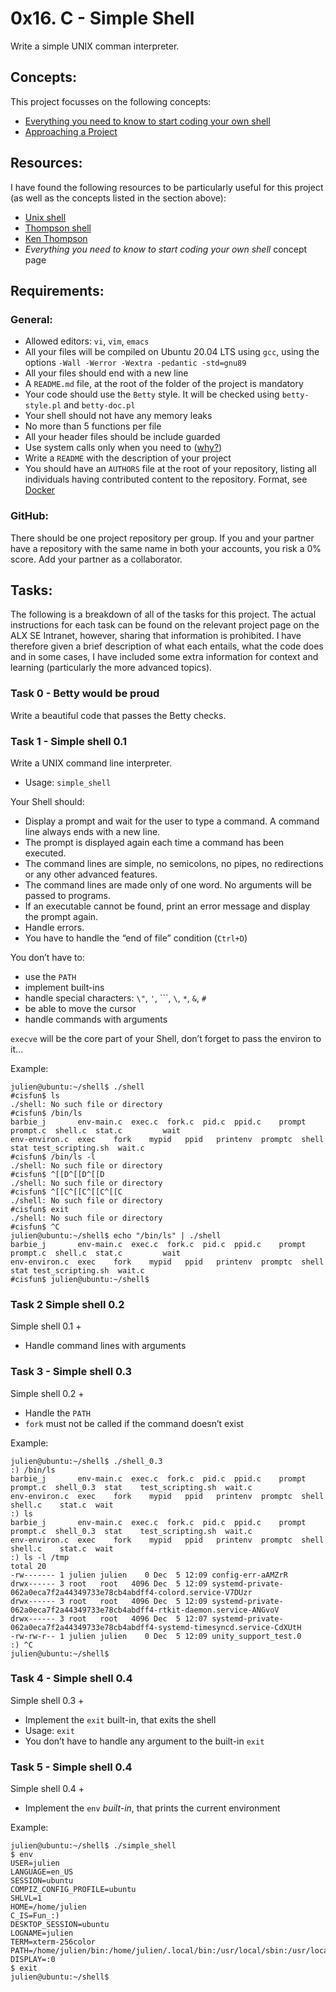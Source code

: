 # 0x16. C - Simple Shell

Write a simple UNIX comman interpreter.

## Concepts:

This project focusses on the following concepts:

 - [Everything you need to know to start coding your own shell](https://intranet.alxswe.com/concepts/64)
 - [Approaching a Project](https://intranet.alxswe.com/concepts/350)

## Resources:

I have found the following resources to be particularly useful for this project (as well as the concepts listed in the section above):

 - [Unix shell](https://en.wikipedia.org/wiki/Unix_shell)
 - [Thompson shell](https://en.wikipedia.org/wiki/Thompson_shell)
 - [Ken Thompson](https://intranet.alxswe.com/rltoken/wTSu31ZP1f7fFTJFgRQC7w)
 - *Everything you need to know to start coding your own shell* concept page

## Requirements:

### General:

 - Allowed editors: `vi`, `vim`, `emacs`
 - All your files will be compiled on Ubuntu 20.04 LTS using `gcc`, using the options `-Wall -Werror -Wextra -pedantic -std=gnu89`
 - All your files should end with a new line
 - A `README.md` file, at the root of the folder of the project is mandatory
 - Your code should use the `Betty` style. It will be checked using `betty-style.pl` and `betty-doc.pl`
 - Your shell should not have any memory leaks
 - No more than 5 functions per file
 - All your header files should be include guarded
 - Use system calls only when you need to ([why?](https://www.quora.com/Why-are-system-calls-expensive-in-operating-systems))
 - Write a `README` with the description of your project
 - You should have an `AUTHORS` file at the root of your repository, listing all individuals having contributed content to the repository. Format, see [Docker](https://github.com/moby/moby/blob/master/AUTHORS)

### GitHub:

There should be one project repository per group. If you and your partner have a repository with the same name in both your accounts, you risk a 0% score. Add your partner as a collaborator.

## Tasks:

The following is a breakdown of all of the tasks for this project. The actual instructions for each task can be found on the relevant project page on the ALX SE Intranet, however, sharing that information is prohibited. I have therefore given a brief description of what each entails, what the code does and in some cases, I have included some extra information for context and learning (particularly the more advanced topics).

### Task 0 - Betty would be proud

Write a beautiful code that passes the Betty checks.

### Task 1 - Simple shell 0.1

Write a UNIX command line interpreter.

 - Usage: `simple_shell`

Your Shell should:

 - Display a prompt and wait for the user to type a command. A command line always ends with a new line.
 - The prompt is displayed again each time a command has been executed.
 - The command lines are simple, no semicolons, no pipes, no redirections or any other advanced features.
 - The command lines are made only of one word. No arguments will be passed to programs.
 - If an executable cannot be found, print an error message and display the prompt again.
 - Handle errors.
 - You have to handle the “end of file” condition (`Ctrl+D`)

You don’t have to:

 - use the `PATH`
 - implement built-ins
 - handle special characters: `\"`, `'`, ```, `\`, `*`, `&`, `#`
 - be able to move the cursor
 - handle commands with arguments

`execve` will be the core part of your Shell, don’t forget to pass the environ to it…

Example:

```
julien@ubuntu:~/shell$ ./shell
#cisfun$ ls
./shell: No such file or directory
#cisfun$ /bin/ls
barbie_j       env-main.c  exec.c  fork.c  pid.c  ppid.c    prompt   prompt.c  shell.c  stat.c         wait
env-environ.c  exec    fork    mypid   ppid   printenv  promptc  shell     stat test_scripting.sh  wait.c
#cisfun$ /bin/ls -l
./shell: No such file or directory
#cisfun$ ^[[D^[[D^[[D
./shell: No such file or directory
#cisfun$ ^[[C^[[C^[[C^[[C
./shell: No such file or directory
#cisfun$ exit
./shell: No such file or directory
#cisfun$ ^C
julien@ubuntu:~/shell$ echo "/bin/ls" | ./shell
barbie_j       env-main.c  exec.c  fork.c  pid.c  ppid.c    prompt   prompt.c  shell.c  stat.c         wait
env-environ.c  exec    fork    mypid   ppid   printenv  promptc  shell     stat test_scripting.sh  wait.c
#cisfun$ julien@ubuntu:~/shell$
```

### Task 2 Simple shell 0.2

Simple shell 0.1 +

 - Handle command lines with arguments

### Task 3 - Simple shell 0.3

Simple shell 0.2 +

 - Handle the `PATH`
 - `fork` must not be called if the command doesn’t exist

Example:

```
julien@ubuntu:~/shell$ ./shell_0.3
:) /bin/ls
barbie_j       env-main.c  exec.c  fork.c  pid.c  ppid.c    prompt   prompt.c  shell_0.3  stat    test_scripting.sh  wait.c
env-environ.c  exec    fork    mypid   ppid   printenv  promptc  shell     shell.c    stat.c  wait
:) ls
barbie_j       env-main.c  exec.c  fork.c  pid.c  ppid.c    prompt   prompt.c  shell_0.3  stat    test_scripting.sh  wait.c
env-environ.c  exec    fork    mypid   ppid   printenv  promptc  shell     shell.c    stat.c  wait
:) ls -l /tmp
total 20
-rw------- 1 julien julien    0 Dec  5 12:09 config-err-aAMZrR
drwx------ 3 root   root   4096 Dec  5 12:09 systemd-private-062a0eca7f2a44349733e78cb4abdff4-colord.service-V7DUzr
drwx------ 3 root   root   4096 Dec  5 12:09 systemd-private-062a0eca7f2a44349733e78cb4abdff4-rtkit-daemon.service-ANGvoV
drwx------ 3 root   root   4096 Dec  5 12:07 systemd-private-062a0eca7f2a44349733e78cb4abdff4-systemd-timesyncd.service-CdXUtH
-rw-rw-r-- 1 julien julien    0 Dec  5 12:09 unity_support_test.0
:) ^C
julien@ubuntu:~/shell$
```

### Task 4 - Simple shell 0.4

Simple shell 0.3 +

 - Implement the `exit` built-in, that exits the shell
 - Usage: `exit`
 - You don’t have to handle any argument to the built-in `exit`

### Task 5 - Simple shell 0.4

Simple shell 0.4 +

 - Implement the `env` *built-in*, that prints the current environment

Example:

```
julien@ubuntu:~/shell$ ./simple_shell
$ env
USER=julien
LANGUAGE=en_US
SESSION=ubuntu
COMPIZ_CONFIG_PROFILE=ubuntu
SHLVL=1
HOME=/home/julien
C_IS=Fun_:)
DESKTOP_SESSION=ubuntu
LOGNAME=julien
TERM=xterm-256color
PATH=/home/julien/bin:/home/julien/.local/bin:/usr/local/sbin:/usr/local/bin:/usr/sbin:/usr/bin:/sbin:/bin:/usr/games:/usr/local/games:/snap/bin
DISPLAY=:0
$ exit
julien@ubuntu:~/shell$
```
